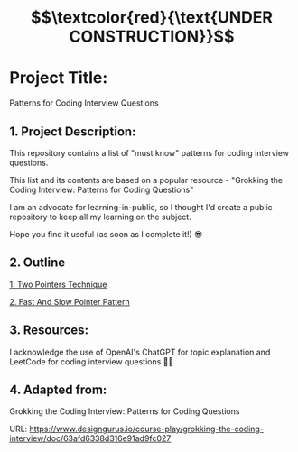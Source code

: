 # $$\textcolor{red}{\text{UNDER CONSTRUCTION}}$$

# Project Title:

Patterns for Coding Interview Questions


## 1. Project Description:

This repository contains a list of "must know" patterns for coding interview questions. 

This list and its contents are based on a popular resource - "Grokking the Coding Interview: Patterns for Coding Questions"

I am an advocate for learning-in-public, so I thought I'd create a public repository to keep all my learning on the subject.

Hope you find it useful (as soon as I complete it!) 😎 


## 2. Outline

[1: Two Pointers Technique ](src/Two_Pointers_Technique)

[2. Fast And Slow Pointer Pattern](src/Fast_And_Slow_Pointers_Pattern)

## 3. Resources:

I acknowledge the use of OpenAI's ChatGPT for topic explanation and LeetCode for coding interview questions 👨‍💻

## 4. Adapted from: 

Grokking the Coding Interview: Patterns for Coding Questions

URL: https://www.designgurus.io/course-play/grokking-the-coding-interview/doc/63afd6338d316e91ad9fc027


